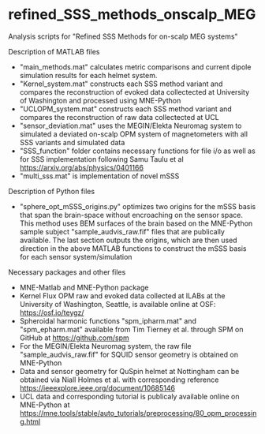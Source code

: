 # refined_SSS_methods_onscalp_MEG
Analysis scripts for "Refined SSS Methods for on-scalp MEG systems"

Description of MATLAB files
* "main_methods.mat" calculates metric comparisons and current dipole simulation results for each helmet system. 
* "Kernel_system.mat" constructs each SSS method variant and compares the reconstruction of evoked data collectected at University of Washington and processed using MNE-Python
* "UCLOPM_system.mat" constructs each SSS method variant and compares the reconstruction of raw data collectected at UCL
* "sensor_deviation.mat" uses the MEGIN/Elekta Neuromag system to simulated a deviated on-scalp OPM system of magnetometers with all SSS variants and simulated data
* "SSS_function" folder contains necessary functions for file i/o as well as for SSS implementation following Samu Taulu et al https://arxiv.org/abs/physics/0401166
* "multi_sss.mat" is implementation of novel mSSS

Description of Python files
* "sphere_opt_mSSS_origins.py" optimizes two origins for the mSSS basis that span the brain-space without encroaching on the sensor space. This method uses BEM surfaces of the brain based on the MNE-Python sample subject "sample_audvis_raw.fif" files that are publically available. The last section outputs the origins, which are then used direction in the above MATLAB functions to construct the mSSS basis for each sensor system/simulation

Necessary packages and other files
* MNE-Matlab and MNE-Python package 
* Kernel Flux OPM raw and evoked data collected at ILABs at the University of Washington, Seattle, is available online at OSF: https://osf.io/teygz/
* Spheroidal harmonic functions "spm_ipharm.mat" and "spm_epharm.mat" available from Tim Tierney et al. through SPM on GitHub at https://github.com/spm
* For the MEGIN/Elekta Neuromag system, the raw file "sample_audvis_raw.fif" for SQUID sensor geometry is obtained on MNE-Python
* Data and sensor geometry for QuSpin helmet at Nottingham can be obtained via Niall Holmes et al. with corresponding reference https://ieeexplore.ieee.org/document/10685146
* UCL data and corresponding tutorial is publicaly available online on MNE-Python at https://mne.tools/stable/auto_tutorials/preprocessing/80_opm_processing.html
